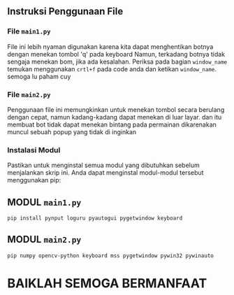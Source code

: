 ## Instruksi Penggunaan File

### File `main1.py`

File ini lebih nyaman digunakan karena kita dapat menghentikan botnya dengan menekan tombol 'q' pada keyboard Namun, terkadang botnya tidak sengaja menekan bom, jika ada kesalahan. Periksa pada bagian `window_name` temukan menggunakan `crtl+f` pada code anda dan ketikan `window_name`. semoga lu paham cuy

### File `main2.py` 

Penggunaan file ini memungkinkan untuk menekan tombol secara berulang dengan cepat, namun kadang-kadang dapat menekan di luar layar. dan itu membuat bot tidak dapat menekan bintang pada permainan dikarenakan muncul sebuah popup yang tidak di inginkan

### Instalasi Modul

Pastikan untuk menginstal semua modul yang dibutuhkan sebelum menjalankan skrip ini. Anda dapat menginstal modul-modul tersebut menggunakan pip:

## MODUL `main1.py`

```pip install pynput loguru pyautogui pygetwindow keyboard```

## MODUL `main2.py`

```pip numpy opencv-python keyboard mss pygetwindow pywin32 pywinauto```

# BAIKLAH SEMOGA BERMANFAAT
